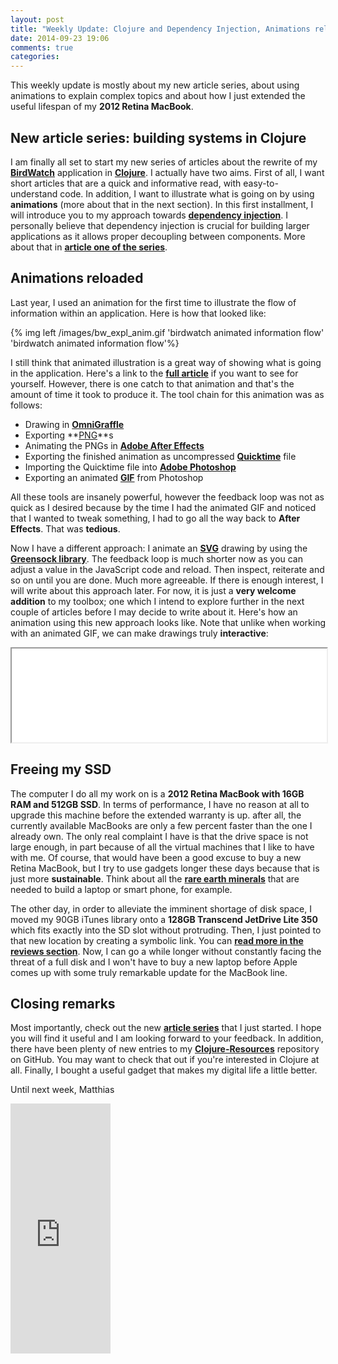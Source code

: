 ```yaml
---
layout: post
title: "Weekly Update: Clojure and Dependency Injection, Animations reloaded & freeing my SSD"
date: 2014-09-23 19:06
comments: true
categories: 
---
```

This weekly update is mostly about my new article series, about using animations to explain complex topics and about how I just extended the useful lifespan of my **2012 Retina MacBook**.

<!-- more -->

## New article series: building systems in Clojure
I am finally all set to start my new series of articles about the rewrite of my **[BirdWatch](https://github.com/matthiasn/BirdWatch)** application in **[Clojure](http://clojure.org)**. I actually have two aims. First of all, I want short articles that are a quick and informative read, with easy-to-understand code. In addition, I want to illustrate what is going on by using **animations** (more about that in the next section). In this first installment, I will introduce you to my approach towards **[dependency injection](http://en.wikipedia.org/wiki/Dependency_injection)**. I personally believe that dependency injection is crucial for building larger applications as it allows proper decoupling between components. More about that in **[article one of the series](/blog/2014/09/24/Building-Systems-in-Clojure-1/)**.

## Animations reloaded
Last year, I used an animation for the first time to illustrate the flow of information within an application. Here is how that looked like:

{% img left /images/bw_expl_anim.gif 'birdwatch animated information flow' 'birdwatch animated information flow'%}

I still think that animated illustration is a great way of showing what is going in the application. Here's a link to the **[full article](/blog/2013/09/10/birdwatch-explained/)** if you want to see for yourself. However, there is one catch to that animation and that's the amount of time it took to produce it. The tool chain for this animation was as follows:

* Drawing in **[OmniGraffle](https://www.omnigroup.com/omnigraffle)**
* Exporting **[PNG](http://en.wikipedia.org/wiki/Portable_Network_Graphics)**s
* Animating the PNGs in **[Adobe After Effects](http://www.adobe.com/products/aftereffects.html)**
* Exporting the finished animation as uncompressed **[Quicktime](http://en.wikipedia.org/wiki/QuickTime)** file
* Importing the Quicktime file into **[Adobe Photoshop](http://www.adobe.com/products/photoshop.html)**
* Exporting an animated **[GIF](http://en.wikipedia.org/wiki/Graphics_Interchange_Format)** from Photoshop

All these tools are insanely powerful, however the feedback loop was not as quick as I desired because by the time I had the animated GIF and noticed that I wanted to tweak something, I had to go all the way back to **After Effects**. That was **tedious**.

Now I have a different approach: I animate an **[SVG](http://en.wikipedia.org/wiki/Scalable_Vector_Graphics)** drawing by using the **[Greensock library](https://greensock.com/)**. The feedback loop is much shorter now as you can adjust a value in the JavaScript code and reload. Then inspect, reiterate and so on until you are done. Much more agreeable. If there is enough interest, I will write about this approach later. For now, it is just a **very welcome addition** to my toolbox; one which I intend to explore further in the next couple of articles before I may decide to write about it. Here's how an animation using this new approach looks like. Note that unlike when working with an animated GIF, we can make drawings truly **interactive**:

<script language="javascript" type="text/javascript">
  function resizeIframe(obj) {
    obj.style.height = obj.contentWindow.document.body.scrollHeight + 'px';
    obj.style.width = obj.contentWindow.document.body.scrollWidth + 'px';
  }
</script>

<iframe width="100%;" src="/iframes/bw-anim/index.html" scrolling="no" onload="javascript:resizeIframe(this);" ></iframe>

## Freeing my SSD
The computer I do all my work on is a **2012 Retina MacBook with 16GB RAM and 512GB SSD**. In terms of performance, I have no reason at all to upgrade this machine before the extended warranty is up. after all, the currently available MacBooks are only a few percent faster than the one I already own. The only real complaint I have is that the drive space is not large enough, in part because of all the virtual machines that I like to have with me. Of course, that would have been a good excuse to buy a new Retina MacBook, but I try to use gadgets longer these days because that is just more **sustainable**. Think about all the **[rare earth minerals](http://en.wikipedia.org/wiki/Rare_earth_mineral)** that are needed to build a laptop or smart phone, for example.

The other day, in order to alleviate the imminent shortage of disk space, I moved my 90GB iTunes library onto a **128GB Transcend JetDrive Lite 350** which fits exactly into the SD slot without protruding. Then, I just pointed to that new location by creating a symbolic link. You can **[read more in the reviews section](/reviews/transcend-jetdrive-lite-350)**. Now, I can go a while longer without constantly facing the threat of a full disk and I won't have to buy a new laptop before Apple comes up with some truly remarkable update for the MacBook line.

## Closing remarks
Most importantly, check out the new **[article series](/blog/2014/09/24/Building-Systems-in-Clojure-1/)** that I just started. I hope you will find it useful and I am looking forward to your feedback. In addition, there have been plenty of new entries to my **[Clojure-Resources](https://github.com/matthiasn/Clojure-Resources)** repository on GitHub. You may want to check that out if you're interested in Clojure at all. Finally, I bought a useful gadget that makes my digital life a little better.

Until next week,
Matthias

<iframe width="160" height="400" src="https://leanpub.com/building-a-system-in-clojure/embed" frameborder="0" allowtransparency="true"></iframe>
